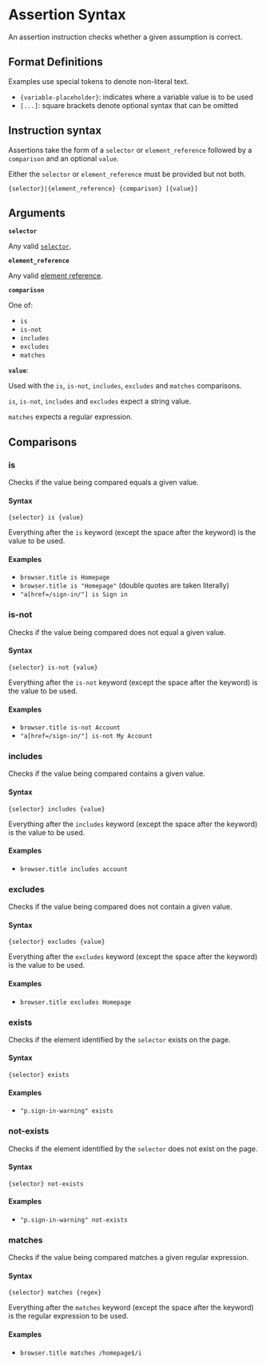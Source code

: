 # Assertion Syntax
An assertion instruction checks whether a given assumption is correct.

## Format Definitions

Examples use special tokens to denote non-literal text. 

- `{variable-placeholder}`: indicates where a variable value is to be used
- `[...]`: square brackets denote optional syntax that can be omitted

## Instruction syntax

Assertions take the form of a `selector` or `element_reference` followed by a `comparison` and an optional `value`.

Either the `selector` or `element_reference` must be provided but not both.

`{selector}|{element_reference} {comparison} [{value}]`

## Arguments

**`selector`**

Any valid [`selector`](/selector-syntax.md).

**`element_reference`**

Any valid [element reference](/page-model-element-reference-syntax.md).

**`comparison`**

One of:
- `is`
- `is-not`
- `includes`
- `excludes`
- `matches`

**`value`**:

Used with the `is`, `is-not`, `includes`, `excludes` and `matches` comparisons.

`is`, `is-not`, `includes` and `excludes` expect a string value.

`matches` expects a regular expression.

## Comparisons

### is 

Checks if the value being compared equals a given value.

#### Syntax
`{selector} is {value}`

Everything after the `is` keyword (except the space after the keyword) is the value to be used.

#### Examples
- `browser.title is Homepage`
- `browser.title is "Homepage"` (double quotes are taken literally)
- `"a[href=/sign-in/"] is Sign in`

### is-not

Checks if the value being compared does not equal a given value.

#### Syntax
`{selector} is-not {value}`

Everything after the `is-not` keyword (except the space after the keyword) is the value to be used.

#### Examples
- `browser.title is-not Account`
- `"a[href=/sign-in/"] is-not My Account`

### includes

Checks if the value being compared contains a given value.

#### Syntax
`{selector} includes {value}`

Everything after the `includes` keyword (except the space after the keyword) is the value to be used.

#### Examples
- `browser.title includes account`

### excludes

Checks if the value being compared does not contain a given value.

#### Syntax
`{selector} excludes {value}`

Everything after the `excludes` keyword (except the space after the keyword) is the value to be used.

#### Examples
- `browser.title excludes Homepage`

### exists

Checks if the element identified by the `selector` exists on the page.

#### Syntax
`{selector} exists`

#### Examples
- `"p.sign-in-warning" exists`

### not-exists

Checks if the element identified by the `selector` does not exist on the page.

#### Syntax
`{selector} not-exists`

#### Examples
- `"p.sign-in-warning" not-exists`

### matches 

Checks if the value being compared matches a given regular expression.

#### Syntax
`{selector} matches {regex}`

Everything after the `matches` keyword (except the space after the keyword) is the regular expression to be used.

#### Examples
- `browser.title matches /homepage$/i`
